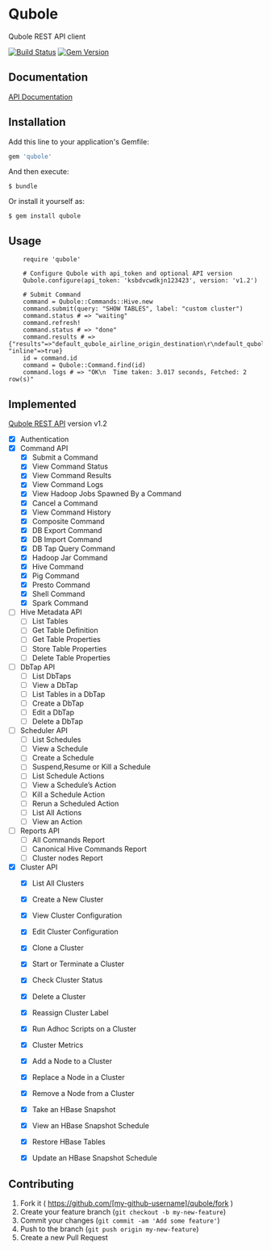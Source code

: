 # Qubole

Qubole REST API client

[![Build Status](https://travis-ci.org/qubole/qds-sdk-ruby.svg?branch=master)](https://travis-ci.org/qubole/qds-sdk-ruby)
[![Gem Version](https://badge.fury.io/rb/qubole.svg)](http://badge.fury.io/rb/qubole)

## Documentation

[API Documentation](https://www.rubydoc.info/github/qubole/qds-sdk-ruby/master)

## Installation

Add this line to your application's Gemfile:

```ruby
gem 'qubole'
```

And then execute:

    $ bundle

Or install it yourself as:

    $ gem install qubole

## Usage

		require 'qubole'

		# Configure Qubole with api_token and optional API version
		Qubole.configure(api_token: 'ksbdvcwdkjn123423', version: 'v1.2')

		# Submit Command
		command = Qubole::Commands::Hive.new
		command.submit(query: "SHOW TABLES", label: "custom cluster")
		command.status # => "waiting"
		command.refresh!
		command.status # => "done"
		command.results # => {"results"=>"default_qubole_airline_origin_destination\r\ndefault_qubole_memetracker\r\n", "inline"=>true}
		id = command.id
		command = Qubole::Command.find(id)
		command.logs # => "OK\n  Time taken: 3.017 seconds, Fetched: 2 row(s)"

## Implemented

[Qubole REST API](http://docs.qubole.com/en/latest/rest-api/index.html) version v1.2

- [x] Authentication
- [x] Command API
	- [x] Submit a Command
	- [x] View Command Status
	- [x] View Command Results
	- [x] View Command Logs
	- [x] View Hadoop Jobs Spawned By a Command
	- [x] Cancel a Command
	- [x] View Command History
	- [x] Composite Command
	- [x] DB Export Command
	- [x] DB Import Command
	- [x] DB Tap Query Command
	- [x] Hadoop Jar Command
	- [x] Hive Command
	- [x] Pig Command
	- [x] Presto Command
	- [x] Shell Command
	- [x] Spark Command
- [ ] Hive Metadata API
	- [ ] List Tables
	- [ ] Get Table Definition
	- [ ] Get Table Properties
	- [ ] Store Table Properties
	- [ ] Delete Table Properties
- [ ] DbTap API
	- [ ] List DbTaps
	- [ ] View a DbTap
	- [ ] List Tables in a DbTap
	- [ ] Create a DbTap
	- [ ] Edit a DbTap
	- [ ] Delete a DbTap
- [ ] Scheduler API
	- [ ] List Schedules
	- [ ] View a Schedule
	- [ ] Create a Schedule
	- [ ] Suspend,Resume or Kill a Schedule
	- [ ] List Schedule Actions
	- [ ] View a Schedule’s Action
	- [ ] Kill a Schedule Action
	- [ ] Rerun a Scheduled Action
	- [ ] List All Actions
	- [ ] View an Action
- [ ] Reports API
	- [ ] All Commands Report
	- [ ] Canonical Hive Commands Report
	- [ ] Cluster nodes Report
- [x] Cluster API
	- [x] List All Clusters
	- [x] Create a New Cluster
	- [x] View Cluster Configuration
	- [x] Edit Cluster Configuration
	- [x] Clone a Cluster
	- [x] Start or Terminate a Cluster
	- [x] Check Cluster Status
	- [x] Delete a Cluster
	- [x] Reassign Cluster Label
	- [x] Run Adhoc Scripts on a Cluster
	- [x] Cluster Metrics
	- [x] Add a Node to a Cluster
	- [x] Replace a Node in a Cluster
	- [x] Remove a Node from a Cluster
	- [x] Take an HBase Snapshot
	- [x] View an HBase Snapshot Schedule
	- [x] Restore HBase Tables
	- [x] Update an HBase Snapshot Schedule


## Contributing

1. Fork it ( https://github.com/[my-github-username]/qubole/fork )
2. Create your feature branch (`git checkout -b my-new-feature`)
3. Commit your changes (`git commit -am 'Add some feature'`)
4. Push to the branch (`git push origin my-new-feature`)
5. Create a new Pull Request
